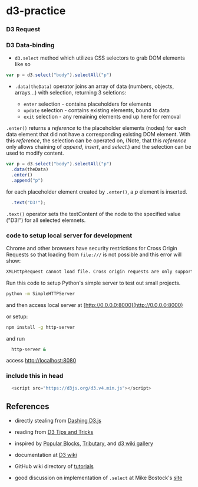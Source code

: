 # d3-practice

### D3 Request

### D3 Data-binding

  - `d3.select` method which utilizes CSS selectors to grab DOM elements like so 
  
  ```js
  var p = d3.select("body").selectAll("p")
  ```
  - `.data(theData)` operator joins an array of data (numbers, objects, arrays...) with selection, returning 3 seletions: 
  
    - `enter` selection - contains placeholders for elements
    - `update` selection - contains existing elements, bound to data
    - `exit` selection - any remaining elements end up here for removal
    
   `.enter()` returns a _reference_ to the placeholder elements (nodes) for each data element that did not have a corresponding existing DOM element. With this _reference_, the selection can be operated on, (Note, that this _reference_ only allows chaining of *append*, *insert*, and *select*.) and the selection can be used to modify content. 
   
  ```js
  var p = d3.select("body").selectAll("p")
    .data(theData)
    .enter()
    .append("p")
  ```
  for each placeholder element created by `.enter()`, a *p* element is inserted.
  
  ```js
    .text("D3!");
  ```
  
  `.text()` operator sets the textContent of the node to the specified value ("D3!") for all selected elemnets. 
  
### code to setup local server for development
  
  Chrome and other browsers have security restrictions for Cross Origin Requests so that loading from `file:///` is not possible and this error will show: 
  ```bash
  XMLHttpRequest cannot load file. Cross origin requests are only supported for HTTP
``` 
  
  Run this code to setup Python's simple server to test out small projects. 
  
  ```bash
  python -m SimpleHTTPServer
```
  and then access local server at [http://0.0.0.0:8000](http://0.0.0.0:8000)

  or setup: 
  
  ```bash
  npm install -g http-server
```
  and run 

  ```bash
    http-server & 
```

  access [http://localhost:8080](http://localhost:8080)

  
### include this in head

```js
  <script src="https://d3js.org/d3.v4.min.js"></script>
```
   
  
## References
  
  - directly stealing from [Dashing D3.js](https://www.dashingd3js.com/binding-data-to-dom-elements)
  
  - reading from [D3 Tips and Tricks](https://leanpub.com/D3-Tips-and-Tricks)
  
  - inspired by [Popular Blocks](http://bl.ocks.org/), [Tributary](http://tributary.io), and [d3 wiki gallery](https://github.com/d3/d3/wiki/Gallery)
  
  - documentation at [D3 wiki](https://github.com/d3/d3/wiki)
  
  - GitHub wiki directory of [tutorials](https://github.com/d3/d3/wiki/Tutorials)
  
  - good discussion on implementation of `.select` at Mike Bostock's [site](https://bost.ocks.org/mike/selection/)
   
